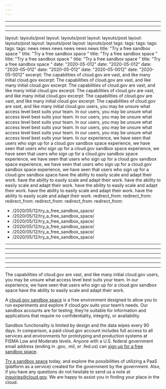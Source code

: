 ```yaml
---
---
---
```

---
---
---
layout: layouts/post
layout: layouts/post
layout: layouts/post
layout: layouts/post
layout: layouts/post
layout: layouts/post
tags:
tags:
tags:
tags:
tags:
tags:
  news
  news
  news
  news
  news
  news
title: "Try a free sandbox space "
title: "Try a free sandbox space "
title: "Try a free sandbox space "
title: "Try a free sandbox space "
title: "Try a free sandbox space "
title: "Try a free sandbox space "
date: "2020-05-012"
date: "2020-05-012"
date: "2020-05-012"
date: "2020-05-012"
date: "2020-05-0012"
date: "2020-05-0012"
excerpt: The capabilities of cloud.gov are vast, and like many initial cloud.gov
excerpt: The capabilities of cloud.gov are vast, and like many initial cloud.gov
excerpt: The capabilities of cloud.gov are vast, and like many initial cloud.gov
excerpt: The capabilities of cloud.gov are vast, and like many initial cloud.gov
excerpt: The capabilities of cloud.gov are vast, and like many initial cloud.gov
excerpt: The capabilities of cloud.gov are vast, and like many initial cloud.gov
  users, you may be unsure what access level best suits your team. In our
  users, you may be unsure what access level best suits your team. In our
  users, you may be unsure what access level best suits your team. In our
  users, you may be unsure what access level best suits your team. In our
  users, you may be unsure what access level best suits your team. In our
  users, you may be unsure what access level best suits your team. In our
  experience, we have seen that users who sign up for a cloud.gov sandbox space
  experience, we have seen that users who sign up for a cloud.gov sandbox space
  experience, we have seen that users who sign up for a cloud.gov sandbox space
  experience, we have seen that users who sign up for a cloud.gov sandbox space
  experience, we have seen that users who sign up for a cloud.gov sandbox space
  experience, we have seen that users who sign up for a cloud.gov sandbox space
  have the ability to easily scale and adapt their work.
  have the ability to easily scale and adapt their work.
  have the ability to easily scale and adapt their work.
  have the ability to easily scale and adapt their work.
  have the ability to easily scale and adapt their work.
  have the ability to easily scale and adapt their work.
redirect_from:
redirect_from:
redirect_from:
redirect_from:
redirect_from:
redirect_from:
  - /2020/05/12/try_a_free_sandbox_space/
  - /2020/05/12/try_a_free_sandbox_space/
  - /2020/05/12/try_a_free_sandbox_space/
  - /2020/05/12/try_a_free_sandbox_space/
  - /2020/05/12/try_a_free_sandbox_space/
  - /2020/05/12/try_a_free_sandbox_space/
---
---
---
---
---
---
<!--StartFragment-->

The capabilities of cloud.gov are vast, and like many initial cloud.gov users, you may be unsure what access level best suits your team. In our experience, we have seen that users who sign up for a cloud.gov sandbox space have the ability to easily scale and adapt their work.

A [cloud.gov sandbox space](https://cloud.gov/docs/pricing/free-limited-sandbox/) is a free environment designed to allow you to run experiments and explore if cloud.gov suits your team’s needs. Our sandbox accounts are for testing; they’re suitable for information and applications that require no confidentiality, integrity, or availability.

Sandbox functionality is limited by design and the data wipes every 90 days. In comparison, a paid cloud.gov account includes full access to all services and environments for prototyping and production systems at FISMA Low and Moderate levels. Anyone with a U.S. federal government email address (ending in .gov, .mil, or .fed.us) can [sign up for a free sandbox space](https://account.fr.cloud.gov/signup).

[Try a sandbox space](https://cloud.gov/sign-up/) today, and explore the possibilities of utilizing a PaaS (platform as a service) created for the government by the government. Also, if you have any questions do not hesitate to send us a note at [inquiries@cloud.gov](mailto:inquiries@cloud.gov). We are happy to assist you in finding your place in the cloud.

<!--EndFragment-->